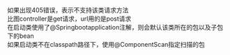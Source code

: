 如果出现405错误，表示不支持该类请求方法  
比图controller是get请求，url用的是post请求  
在启动类使用了@Springbootapplication注解，则会默认该类所在的包以及子包下的bean  
如果启动类不在classpath路径下，使用@ComponentScan指定扫描的包  
